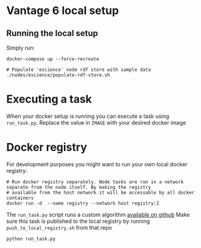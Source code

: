 # Vantage 6 local setup

## Running the local setup
Simply run:
```shell script
docker-compose up --force-recreate

# Populate 'escience' node rdf store with sample data
./nodes/escience/populate-rdf-store.sh
```

# Executing a task
When your docker setup is running you can execute a task using `run_task.py`. Replace the value in `IMAGE` with your
desired docker image

# Docker registry
For development purposes you might want to run your own local docker registry:
```
# Run docker registry separately. Node tasks are run in a network separate from the node itself. By making the registry
# available from the host network it will be accessable by all docker containers
docker run -d  --name registry --network host registry:2
```

The `run_task.py` script runs a custom algorithm [available on github](https://github.com/CARRIER-project/vantage6-algorithms)
Make sure this task is published to the local registry by running `push_to_local_registry.sh` from that repo

```
python run_task.py
```
